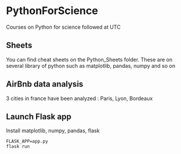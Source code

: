 # PythonForScience
Courses on Python for science followed at UTC

## Sheets

You can find cheat sheets on the Python_Sheets folder. These are on several library of python such as matplotlib, pandas, numpy and so on

## AirBnb data analysis

3 cities in france have been analyzed : Paris, Lyon, Bordeaux


## Launch Flask app

Install matplotlib, numpy, pandas, flask

```
FLASK_APP=app.py
flask run
```
